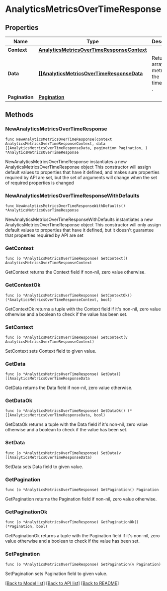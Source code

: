 # AnalyticsMetricsOverTimeResponse

## Properties

Name | Type | Description | Notes
------------ | ------------- | ------------- | -------------
**Context** | [**AnalyticsMetricsOverTimeResponseContext**](AnalyticsMetricsOverTimeResponseContext.md) |  | 
**Data** | [**[]AnalyticsMetricsOverTimeResponseData**](AnalyticsMetricsOverTimeResponseData.md) | Returns an array of metrics and the timestamps . | 
**Pagination** | [**Pagination**](Pagination.md) |  | 

## Methods

### NewAnalyticsMetricsOverTimeResponse

`func NewAnalyticsMetricsOverTimeResponse(context AnalyticsMetricsOverTimeResponseContext, data []AnalyticsMetricsOverTimeResponseData, pagination Pagination, ) *AnalyticsMetricsOverTimeResponse`

NewAnalyticsMetricsOverTimeResponse instantiates a new AnalyticsMetricsOverTimeResponse object
This constructor will assign default values to properties that have it defined,
and makes sure properties required by API are set, but the set of arguments
will change when the set of required properties is changed

### NewAnalyticsMetricsOverTimeResponseWithDefaults

`func NewAnalyticsMetricsOverTimeResponseWithDefaults() *AnalyticsMetricsOverTimeResponse`

NewAnalyticsMetricsOverTimeResponseWithDefaults instantiates a new AnalyticsMetricsOverTimeResponse object
This constructor will only assign default values to properties that have it defined,
but it doesn't guarantee that properties required by API are set

### GetContext

`func (o *AnalyticsMetricsOverTimeResponse) GetContext() AnalyticsMetricsOverTimeResponseContext`

GetContext returns the Context field if non-nil, zero value otherwise.

### GetContextOk

`func (o *AnalyticsMetricsOverTimeResponse) GetContextOk() (*AnalyticsMetricsOverTimeResponseContext, bool)`

GetContextOk returns a tuple with the Context field if it's non-nil, zero value otherwise
and a boolean to check if the value has been set.

### SetContext

`func (o *AnalyticsMetricsOverTimeResponse) SetContext(v AnalyticsMetricsOverTimeResponseContext)`

SetContext sets Context field to given value.


### GetData

`func (o *AnalyticsMetricsOverTimeResponse) GetData() []AnalyticsMetricsOverTimeResponseData`

GetData returns the Data field if non-nil, zero value otherwise.

### GetDataOk

`func (o *AnalyticsMetricsOverTimeResponse) GetDataOk() (*[]AnalyticsMetricsOverTimeResponseData, bool)`

GetDataOk returns a tuple with the Data field if it's non-nil, zero value otherwise
and a boolean to check if the value has been set.

### SetData

`func (o *AnalyticsMetricsOverTimeResponse) SetData(v []AnalyticsMetricsOverTimeResponseData)`

SetData sets Data field to given value.


### GetPagination

`func (o *AnalyticsMetricsOverTimeResponse) GetPagination() Pagination`

GetPagination returns the Pagination field if non-nil, zero value otherwise.

### GetPaginationOk

`func (o *AnalyticsMetricsOverTimeResponse) GetPaginationOk() (*Pagination, bool)`

GetPaginationOk returns a tuple with the Pagination field if it's non-nil, zero value otherwise
and a boolean to check if the value has been set.

### SetPagination

`func (o *AnalyticsMetricsOverTimeResponse) SetPagination(v Pagination)`

SetPagination sets Pagination field to given value.



[[Back to Model list]](../README.md#documentation-for-models) [[Back to API list]](../README.md#documentation-for-api-endpoints) [[Back to README]](../README.md)


